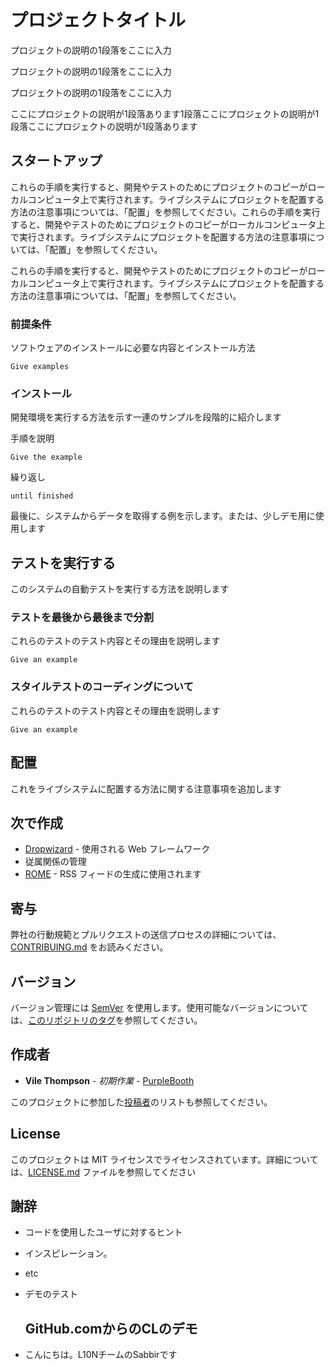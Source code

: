 # プロジェクトタイトル

プロジェクトの説明の1段落をここに入力

プロジェクトの説明の1段落をここに入力

プロジェクトの説明の1段落をここに入力



ここにプロジェクトの説明が1段落あります1段落ここにプロジェクトの説明が1段落ここにプロジェクトの説明が1段落あります

## スタートアップ

これらの手順を実行すると、開発やテストのためにプロジェクトのコピーがローカルコンピュータ上で実行されます。ライブシステムにプロジェクトを配置する方法の注意事項については、「配置」を参照してください。これらの手順を実行すると、開発やテストのためにプロジェクトのコピーがローカルコンピュータ上で実行されます。ライブシステムにプロジェクトを配置する方法の注意事項については、「配置」を参照してください。

これらの手順を実行すると、開発やテストのためにプロジェクトのコピーがローカルコンピュータ上で実行されます。ライブシステムにプロジェクトを配置する方法の注意事項については、「配置」を参照してください。
### 前提条件

ソフトウェアのインストールに必要な内容とインストール方法

```
Give examples
```

### インストール

開発環境を実行する方法を示す一連のサンプルを段階的に紹介します

手順を説明

```
Give the example
```

繰り返し

```
until finished
```

最後に、システムからデータを取得する例を示します。または、少しデモ用に使用します

## テストを実行する

このシステムの自動テストを実行する方法を説明します

### テストを最後から最後まで分割

これらのテストのテスト内容とその理由を説明します

```
Give an example
```

### スタイルテストのコーディングについて

これらのテストのテスト内容とその理由を説明します

```
Give an example
```

## 配置

これをライブシステムに配置する方法に関する注意事項を追加します

## 次で作成

* [Dropwizard](http://www.dropwizard.io/1.0.2/docs/) \- 使用される Web フレームワーク
* 従属関係の管理
* [ROME](https://rometools.github.io/rome/) \- RSS フィードの生成に使用されます

## 寄与

弊社の行動規範とプルリクエストの送信プロセスの詳細については、[CONTRIBUING.md](https://gist.github.com/PurpleBooth/b24679402957c63ec426) をお読みください。

## バージョン

バージョン管理には [SemVer](http://semver.org/) を使用します。使用可能なバージョンについては、[このリポジトリのタグ](https://github.com/your/project/tags)を参照してください。 

## 作成者

* **Vile Thompson** - *初期作業* - [PurpleBooth](https://github.com/PurpleBooth)

このプロジェクトに参加した[投稿者](https://github.com/your/project/contributors)のリストも参照してください。

## License

このプロジェクトは MIT ライセンスでライセンスされています。詳細については、[LICENSE.md](LICENSE.md) ファイルを参照してください

## 謝辞

* コードを使用したユーザに対するヒント
* インスピレーション。
* etc
* デモのテスト

  ## GitHub.comからのCLのデモ

* こんにちは。L10NチームのSabbirです

